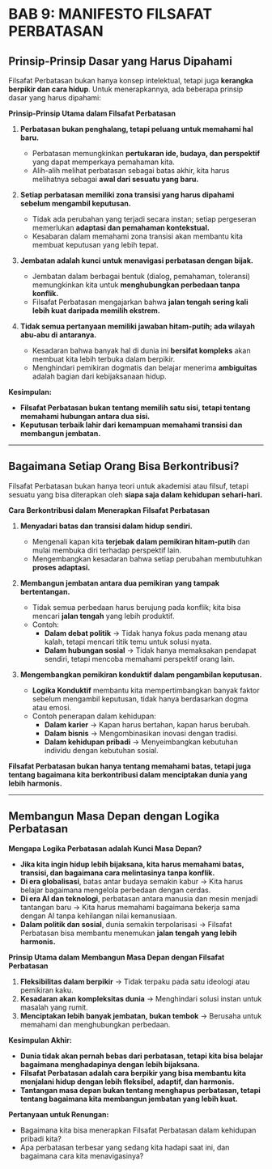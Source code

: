 # **BAB 9: MANIFESTO FILSAFAT PERBATASAN**  

## **Prinsip-Prinsip Dasar yang Harus Dipahami**  

Filsafat Perbatasan bukan hanya konsep intelektual, tetapi juga **kerangka berpikir dan cara hidup**. Untuk menerapkannya, ada beberapa prinsip dasar yang harus dipahami:  

**Prinsip-Prinsip Utama dalam Filsafat Perbatasan**  
1. **Perbatasan bukan penghalang, tetapi peluang untuk memahami hal baru.**  
   - Perbatasan memungkinkan **pertukaran ide, budaya, dan perspektif** yang dapat memperkaya pemahaman kita.  
   - Alih-alih melihat perbatasan sebagai batas akhir, kita harus melihatnya sebagai **awal dari sesuatu yang baru.**  

2. **Setiap perbatasan memiliki zona transisi yang harus dipahami sebelum mengambil keputusan.**  
   - Tidak ada perubahan yang terjadi secara instan; setiap pergeseran memerlukan **adaptasi dan pemahaman kontekstual.**  
   - Kesabaran dalam memahami zona transisi akan membantu kita membuat keputusan yang lebih tepat.  

3. **Jembatan adalah kunci untuk menavigasi perbatasan dengan bijak.**  
   - Jembatan dalam berbagai bentuk (dialog, pemahaman, toleransi) memungkinkan kita untuk **menghubungkan perbedaan tanpa konflik.**  
   - Filsafat Perbatasan mengajarkan bahwa **jalan tengah sering kali lebih kuat daripada memilih ekstrem.**  

4. **Tidak semua pertanyaan memiliki jawaban hitam-putih; ada wilayah abu-abu di antaranya.**  
   - Kesadaran bahwa banyak hal di dunia ini **bersifat kompleks** akan membuat kita lebih terbuka dalam berpikir.  
   - Menghindari pemikiran dogmatis dan belajar menerima **ambiguitas** adalah bagian dari kebijaksanaan hidup.  

**Kesimpulan:**  
- **Filsafat Perbatasan bukan tentang memilih satu sisi, tetapi tentang memahami hubungan antara dua sisi.**  
- **Keputusan terbaik lahir dari kemampuan memahami transisi dan membangun jembatan.**  

---

## **Bagaimana Setiap Orang Bisa Berkontribusi?**  

Filsafat Perbatasan bukan hanya teori untuk akademisi atau filsuf, tetapi sesuatu yang bisa diterapkan oleh **siapa saja dalam kehidupan sehari-hari.**  

**Cara Berkontribusi dalam Menerapkan Filsafat Perbatasan**  
1. **Menyadari batas dan transisi dalam hidup sendiri.**  
   - Mengenali kapan kita **terjebak dalam pemikiran hitam-putih** dan mulai membuka diri terhadap perspektif lain.  
   - Mengembangkan kesadaran bahwa setiap perubahan membutuhkan **proses adaptasi.**  

2. **Membangun jembatan antara dua pemikiran yang tampak bertentangan.**  
   - Tidak semua perbedaan harus berujung pada konflik; kita bisa mencari **jalan tengah** yang lebih produktif.  
   - Contoh:  
     - **Dalam debat politik** → Tidak hanya fokus pada menang atau kalah, tetapi mencari titik temu untuk solusi nyata.  
     - **Dalam hubungan sosial** → Tidak hanya memaksakan pendapat sendiri, tetapi mencoba memahami perspektif orang lain.  

3. **Mengembangkan pemikiran konduktif dalam pengambilan keputusan.**  
   - **Logika Konduktif** membantu kita mempertimbangkan banyak faktor sebelum mengambil keputusan, tidak hanya berdasarkan dogma atau emosi.  
   - Contoh penerapan dalam kehidupan:  
     - **Dalam karier** → Kapan harus bertahan, kapan harus berubah.  
     - **Dalam bisnis** → Mengombinasikan inovasi dengan tradisi.  
     - **Dalam kehidupan pribadi** → Menyeimbangkan kebutuhan individu dengan kebutuhan sosial.  

**Filsafat Perbatasan bukan hanya tentang memahami batas, tetapi juga tentang bagaimana kita berkontribusi dalam menciptakan dunia yang lebih harmonis.**  

---

## **Membangun Masa Depan dengan Logika Perbatasan**  

**Mengapa Logika Perbatasan adalah Kunci Masa Depan?**  
- **Jika kita ingin hidup lebih bijaksana, kita harus memahami batas, transisi, dan bagaimana cara melintasinya tanpa konflik.**  
- **Di era globalisasi**, batas antar budaya semakin kabur → Kita harus belajar bagaimana mengelola perbedaan dengan cerdas.  
- **Di era AI dan teknologi**, perbatasan antara manusia dan mesin menjadi tantangan baru → Kita harus memahami bagaimana bekerja sama dengan AI tanpa kehilangan nilai kemanusiaan.  
- **Dalam politik dan sosial**, dunia semakin terpolarisasi → Filsafat Perbatasan bisa membantu menemukan **jalan tengah yang lebih harmonis.**  

**Prinsip Utama dalam Membangun Masa Depan dengan Filsafat Perbatasan**  
1. **Fleksibilitas dalam berpikir** → Tidak terpaku pada satu ideologi atau pemikiran kaku.  
2. **Kesadaran akan kompleksitas dunia** → Menghindari solusi instan untuk masalah yang rumit.  
3. **Menciptakan lebih banyak jembatan, bukan tembok** → Berusaha untuk memahami dan menghubungkan perbedaan.  

**Kesimpulan Akhir:**  
- **Dunia tidak akan pernah bebas dari perbatasan, tetapi kita bisa belajar bagaimana menghadapinya dengan lebih bijaksana.**  
- **Filsafat Perbatasan adalah cara berpikir yang bisa membantu kita menjalani hidup dengan lebih fleksibel, adaptif, dan harmonis.**  
- **Tantangan masa depan bukan tentang menghapus perbatasan, tetapi tentang bagaimana kita membangun jembatan yang lebih kuat.**  

**Pertanyaan untuk Renungan:**  
- Bagaimana kita bisa menerapkan Filsafat Perbatasan dalam kehidupan pribadi kita?  
- Apa perbatasan terbesar yang sedang kita hadapi saat ini, dan bagaimana cara kita menavigasinya?  
